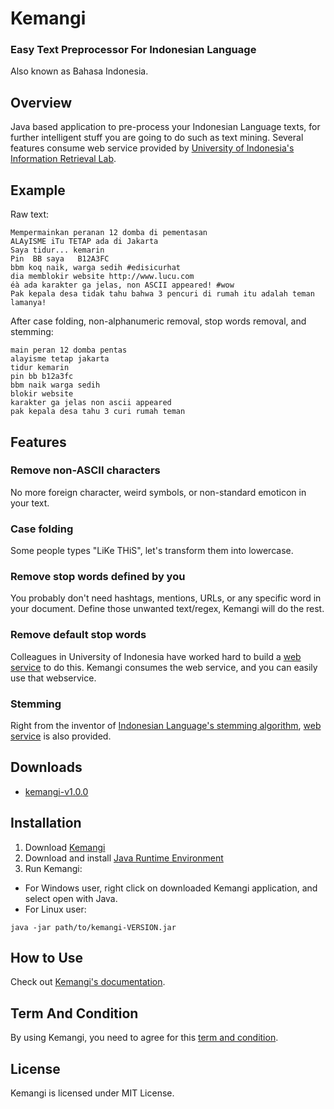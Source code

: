 # Kemangi
### Easy Text Preprocessor For Indonesian Language
Also known as Bahasa Indonesia.

## Overview

Java based application to pre-process your Indonesian Language texts, for further intelligent stuff you are going to do such as text mining.
Several features consume web service provided by [University of Indonesia's Information Retrieval Lab](http://bahasa.cs.ui.ac.id/webservices.php).

## Example

Raw text:

```
Mempermainkan peranan 12 domba di pementasan
ALAyISME iTu TETAP ada di Jakarta
Saya tidur... kemarin
Pin  BB saya   B12A3FC
bbm koq naik, warga sedih #edisicurhat
dia memblokir website http://www.lucu.com
éà ada karakter ga jelas, non ASCII appeared! #wow
Pak kepala desa tidak tahu bahwa 3 pencuri di rumah itu adalah teman lamanya!
```

After case folding, non-alphanumeric removal, stop words removal, and stemming:

```
main peran 12 domba pentas
alayisme tetap jakarta
tidur kemarin
pin bb b12a3fc
bbm naik warga sedih
blokir website
karakter ga jelas non ascii appeared
pak kepala desa tahu 3 curi rumah teman
```

## Features

### Remove non-ASCII characters
No more foreign character, weird symbols, or non-standard emoticon in your text.

### Case folding
Some people types "LiKe THiS", let's transform them into lowercase.

### Remove stop words defined by you
You probably don't need hashtags, mentions, URLs, or any specific word in your document.
Define those unwanted text/regex, Kemangi will do the rest.

### Remove default stop words
Colleagues in University of Indonesia have worked hard to build a [web service](http://fws.cs.ui.ac.id/StopwordRemover/StopwordRemover?wsdl) to do this.
Kemangi consumes the web service, and you can easily use that webservice.

### Stemming
Right from the inventor of [Indonesian Language's stemming algorithm](http://dl.acm.org/citation.cfm?id=1316459), [web service](http://fws.cs.ui.ac.id/StopwordRemover/StopwordRemover?wsdl) is also provided.

## Downloads

* [kemangi-v1.0.0](https://github.com/gyosh/kemangi/releases/download/v1.0.0/kemangi-1.0.0.jar)

## Installation

1. Download [Kemangi](#downloads)
2. Download and install [Java Runtime Environment](http://www.oracle.com/technetwork/java/javase/downloads/jre7-downloads-1880261.html)
3. Run Kemangi:
  * For Windows user, right click on downloaded Kemangi application, and select open with Java. 
  * For Linux user:
```
java -jar path/to/kemangi-VERSION.jar
```

## How to Use

Check out [Kemangi's documentation](http://kemangi.readthedocs.org/en/latest/index.html).

## Term And Condition
By using Kemangi, you need to agree for this [term and condition](http://fws.cs.ui.ac.id/StemmerSampleClient/TermAndCondition.jsp).

## License
Kemangi is licensed under MIT License.
